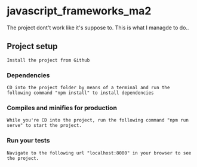 # javascript_frameworks_ma2

The project dont't work like it's suppose to. This is what I managde to do.. 

## Project setup
```
Install the project from Github
```

### Dependencies
```
CD into the project folder by means of a terminal and run the following command "npm install" to install dependencies
```

### Compiles and minifies for production
```
While you're CD into the project, run the following command "npm run serve" to start the project.
```

### Run your tests
```
Navigate to the following url "localhost:8080" in your browser to see the project.
```

